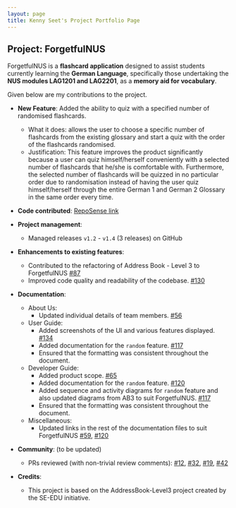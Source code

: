 ```yaml
---
layout: page
title: Kenny Seet's Project Portfolio Page
---
```


## Project: ForgetfulNUS

ForgetfulNUS is a **flashcard application** designed to assist students currently learning the **German Language**,
  specifically those undertaking the **NUS modules LAG1201 and LAG2201**, as a **memory aid for vocabulary**.

Given below are my contributions to the project.

* **New Feature**: Added the ability to quiz with a specified number of randomised flashcards.
  * What it does: allows the user to choose a specific number of flashcards from the existing glossary and start a quiz with the order of the flashcards randomised.
  * Justification: This feature improves the product significantly because a user can quiz himself/herself conveniently with a selected number of flashcards that he/she is comfortable with. Furthermore, the selected number of flashcards will be quizzed in no particular order due to randomisation instead of having the user quiz himself/herself through the entire German 1 and German 2 Glossary in the same order every time.

* **Code contributed**: [RepoSense link](https://nus-cs2103-ay2021s1.github.io/tp-dashboard/#breakdown=true&search=kswk&sort=groupTitle&sortWithin=title&since=2020-08-14&timeframe=commit&mergegroup=&groupSelect=groupByRepos&checkedFileTypes=docs~functional-code~test-code~other)

* **Project management**:
  * Managed releases `v1.2` - `v1.4` (3 releases) on GitHub

* **Enhancements to existing features**:
  * Contributed to the refactoring of Address Book - Level 3 to ForgetfulNUS [#87](https://github.com/AY2021S1-CS2103T-W16-2/tp/commit/b7075d97eae784e099507da32b5f24ca86a30263)
  * Improved code quality and readability of the codebase. [#130](https://github.com/AY2021S1-CS2103T-W16-2/tp/commit/2301588617e3b4dec90426aa5e711cd1689b328d)

* **Documentation**:
  * About Us:
    * Updated individual details of team members. [#56](https://github.com/AY2021S1-CS2103T-W16-2/tp/commit/7c0aa04243d9fae68936958512a0f261507cdfe3#diff-4ba14c5782db9834e3144f2b7c21dd2f1f7fab11b70ff37031113dd104e11bbf)
  * User Guide:
    * Added screenshots of the UI and various features displayed. [#134](https://github.com/AY2021S1-CS2103T-W16-2/tp/commit/e22828a968e78ddb420235f37b1f3c9f7b19e158#diff-b50feaf9240709b6b02fb9584696b012c2a69feeba89e409952cc2f401f373fb)
    * Added documentation for the `random` feature. [#117](https://github.com/AY2021S1-CS2103T-W16-2/tp/commit/a85ccc1e9f34e77fd89a5bd2a6aee73adb01a99b#diff-b50feaf9240709b6b02fb9584696b012c2a69feeba89e409952cc2f401f373fb)
    * Ensured that the formatting was consistent throughout the document.
  * Developer Guide:
    * Added product scope. [#65](https://github.com/AY2021S1-CS2103T-W16-2/tp/commit/9636a785c382cb655c4a9acf931512245288c1d9#diff-1a95edf069a4136e9cb71bee758b0dc86996f6051f0d438ec2c424557de7160b)
    * Added documentation for the `random` feature. [#120](https://github.com/AY2021S1-CS2103T-W16-2/tp/commit/75724aa81f67844d9053319cb4e356439c2d95aa#diff-1a95edf069a4136e9cb71bee758b0dc86996f6051f0d438ec2c424557de7160b)
    * Added sequence and activity diagrams for `random` feature and also updated diagrams from AB3 to suit ForgetfulNUS. [#117](https://github.com/AY2021S1-CS2103T-W16-2/tp/commit/de67816b4e70bafbfdf487b7c7b2a15cd6bee6f7#diff-1a95edf069a4136e9cb71bee758b0dc86996f6051f0d438ec2c424557de7160b)
    * Ensured that the formatting was consistent throughout the document.
  * Miscellaneous:
    * Updated links in the rest of the documentation files to suit ForgetfulNUS [#59](https://github.com/AY2021S1-CS2103T-W16-2/tp/commit/17d9148e6cba958ce3bc5913382173c4b737d190#diff-f64371f310bcd3bbf6ead5827d929a4eb13b7516806d6658485a996e39eb2556), [#120](https://github.com/AY2021S1-CS2103T-W16-2/tp/commit/3afc489188ba7d019046b6a9d95fe26a593687c8#diff-e4b0c86561f5b3a86020b494a454026e8812ee162eb374c8682a4b790e5c4e71)

* **Community**: (to be updated)
  * PRs reviewed (with non-trivial review comments): [\#12](), [\#32](), [\#19](), [\#42]()

* **Credits**:
  * This project is based on the AddressBook-Level3 project created by the SE-EDU initiative.
